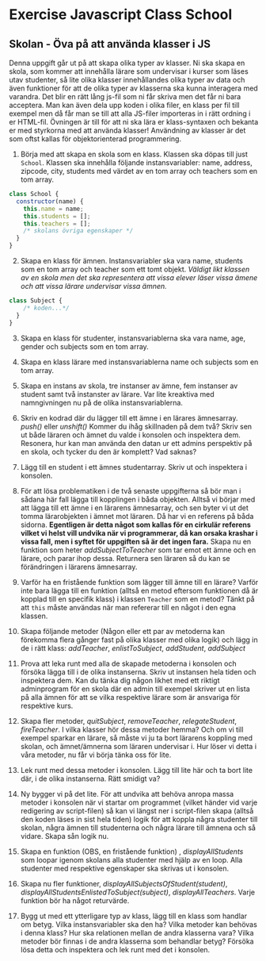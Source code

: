 # Exercise Javascript Class School

## Skolan - Öva på att använda klasser i JS

Denna uppgift går ut på att skapa olika typer av klasser. Ni ska skapa en skola, som kommer att innehålla lärare som undervisar i kurser som läses utav studenter, så lite olika klasser innehållandes olika typer av data och även funktioner för att de olika typer av klasserna ska kunna interagera med varandra. Det blir en rätt lång js-fil som ni får skriva men det får ni bara acceptera. Man kan även dela upp koden i olika filer, en klass per fil till exempel men då får man se till att alla JS-filer importeras in i rätt ordning i er HTML-fil. Övningen är till för att ni ska lära er klass-syntaxen och bekanta er med styrkorna med att använda klasser! Användning av klasser är det som oftst kallas för objektorienterad programmering.

1. Börja med att skapa en skola som en klass. Klassen ska döpas till just `School`. Klassen ska innehålla följande instansvariabler: name, address, zipcode, city, students med värdet av en tom array och teachers som en tom array.

```js
class School {
  constructor(name) {
    this.name = name;
    this.students = [];
    this.teachers = [];
    /* skolans övriga egenskaper */
  }
}
```

2. Skapa en klass för ämnen. Instansvariabler ska vara name, students som en tom array och teacher som ett tomt objekt. _Väldigt likt klassen av en skola men det ska representera att vissa elever läser vissa ämene och att vissa lärare undervisar vissa ämnen._

```js
class Subject {
    /* koden...*/
  }
}
```

3.  Skapa en klass för studenter, instansvariablerna ska vara name, age, gender och subjects som en tom array.

4.  Skapa en klass lärare med instansvariablerna name och subjects som en tom array.

5.  Skapa en instans av skola, tre instanser av ämne, fem instanser av student samt två instanster av lärare. Var lite kreaktiva med namngivningen nu på de olika instansvariablerna.

6.  Skriv en kodrad där du lägger till ett ämne i en lärares ämnesarray. _push()_ eller _unshift()_ Kommer du ihåg skillnaden på dem två? Skriv sen ut både läraren och ämnet du valde i konsolen och inspektera dem. Resonera, hur kan man använda den datan ur ett admins perspektiv på en skola, och tycker du den är komplett? Vad saknas?

7.  Lägg till en student i ett ämnes studentarray. Skriv ut och inspektera i konsolen.

8.  För att lösa problematiken i de två senaste uppgifterna så bör man i sådana här fall lägga till kopplingen i båda objekten. Alltså vi börjar med att lägga till ett ämne i en lärarens ämnesarray, och sen byter vi ut det tomma lärarobjekten i ämnet mot läraren. Då har vi en referens på båda sidorna. **Egentligen är detta något som kallas för en cirkulär referens vilket vi helst vill undvika när vi programmerar, då kan orsaka krashar i vissa fall, men i syftet för uppgiften så är det ingen fara.** Skapa nu en funktion som heter _addSubjectToTeacher_ som tar emot ett ämne och en lärare, och parar ihop dessa. Returnera sen läraren så du kan se förändringen i lärarens ämnesarray.

9.  Varför ha en fristående funktion som lägger till ämne till en lärare? Varför inte bara lägga till en funktion (alltså en metod eftersom funktionen då är kopplad till en specifik klass) i klassen `Teacher` som en metod? Tänkt på att `this` måste användas när man refererar till en något i den egna klassen.

10. Skapa följande metoder (Någon eller ett par av metoderna kan förekomma flera gånger fast på olika klasser med olika logik) och lägg in de i rätt klass: _addTeacher_, _enlistToSubject_, _addStudent_, _addSubject_

11. Prova att leka runt med alla de skapade metoderna i konsolen och försöka lägga till i de olika instanserna. Skriv ut instansen hela tiden och inspektera dem. Kan du tänka dig någon likhet med ett riktigt adminprogram för en skola där en admin till exempel skriver ut en lista på alla ämnen för att se vilka respektive lärare som är ansvariga för respektive kurs.

12. Skapa fler metoder, _quitSubject_, _removeTeacher_, _relegateStudent_, _fireTeacher_. I vilka klasser hör dessa metoder hemma? Och om vi till exempel sparkar en lärare, så måste vi ju ta bort lärarens koppling med skolan, och ämnet/ämnerna som läraren undervisar i. Hur löser vi detta i våra metoder, nu får vi börja tänka oss för lite.

13. Lek runt med dessa metoder i konsolen. Lägg till lite här och ta bort lite där, i de olika instanserna. Rätt smidigt va?

14. Ny bygger vi på det lite. För att undvika att behöva anropa massa metoder i konsolen när vi startar om programmet (vilket händer vid varje redigering av script-filen) så kan vi längst ner i script-filen skapa (alltså den koden läses in sist hela tiden) logik för att koppla några studenter till skolan, några ämnen till studenterna och några lärare till ämnena och så vidare. Skapa sån logik nu.

15. Skapa en funktion (OBS, en fristående funktion) , _displayAllStudents_ som loopar igenom skolans alla studenter med hjälp av en loop. Alla studenter med respektive egenskaper ska skrivas ut i konsolen.

16. Skapa nu fler funktioner, _displayAllSubjectsOfStudent(student)_, _displayAllStudentsEnlistedToSubject(subject)_, _displayAllTeachers_. Varje funktion bör ha något returvärde.

17. Bygg ut med ett ytterligare typ av klass, lägg till en klass som handlar om betyg. Vilka instansvariabler ska den ha? Vilka metoder kan behövas i denna klass? Hur ska relationen mellan de andra klasserna vara? Vilka metoder bör finnas i de andra klasserna som behandlar betyg? Försöka lösa detta och inspektera och lek runt med det i konsolen.
